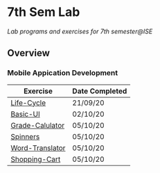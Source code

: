 # 7th Sem Lab

_Lab programs and exercises for 7th semester@ISE_

## Overview

### Mobile Appication Development

| Exercise                                                           | Date Completed |
| ------------------------------------------------------------------ | -------------- |
| [Life-Cycle](Mobile-Application-Development/Life-Cycle)            | 21/09/20       |
| [Basic-UI](Mobile-Application-Development/BasicUI)                 | 02/10/20       |
| [Grade-Calulator](Mobile-Application-Development/Grade-Calculator) | 05/10/20       |
| [Spinners](Mobile-Application-Development/Spinners)                | 05/10/20       |
| [Word-Translator](Mobile-Application-Development/WordTranslator)   | 05/10/20       |
| [Shopping-Cart](Mobile-Application-Development/Shopping-Cart)      | 05/10/20       |
